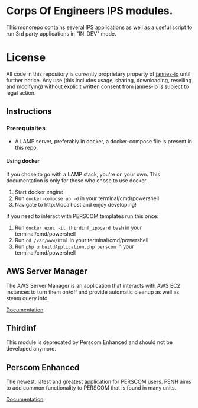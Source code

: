 # Corps Of Engineers IPS modules.
This monorepo contains several IPS applications as well as a useful script to run 3rd party applications in "IN_DEV" mode.

# License
All code in this repository is currently proprietary property of [jannes-io](https://jannes.io/) until further notice. Any use (this includes usage, sharing, downloading, reselling and modifying) without explicit written consent from [jannes-io](https://jannes.io/) is subject to legal action.

## Instructions
### Prerequisites
- A LAMP server, preferably in docker, a docker-compose file is present in this repo.

#### Using docker
If you chose to go with a LAMP stack, you're on your own. This documentation is only for those who chose to use docker.
1. Start docker engine
2. Run `docker-compose up -d` in your terminal/cmd/powershell
3. Navigate to http://localhost and enjoy developing!

If you need to interact with PERSCOM templates run this once:
1. Run `docker exec -it thirdinf_ipboard bash` in your terminal/cmd/powershell
2. Run `cd /var/www/html` in your terminal/cmd/powershell
3. Run `php unbuildApplication.php perscom` in your terminal/cmd/powershell

## AWS Server Manager
The AWS Server Manager is an application that interacts with AWS EC2 instances to turn them on/off and provide automatic cleanup as well as steam query info.

[Documentation](applications/awsservermanager/README.md)

## Thirdinf
This module is deprecated by Perscom Enhanced and should not be developed anymore.

## Perscom Enhanced
The newest, latest and greatest application for PERSCOM users. PENH aims to add common functionality to PERSCOM that is found in many units.

[Documentation](applications/penh/README.md)
